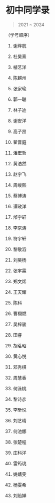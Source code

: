 # 初中同学录

> 2021 ~ 2024

（学号顺序）

01. 谢烨航

02. 杜昊熹

03. 植艺洋

04. 陈麒州

05. 张家瑜

06. 郭一聪

07. 林子迪

08. 谢安洋

09. 高子昂

10. 翟晋庭

11. 潘宏哲

12. 黄浩然

13. 赵宇飞

14. 周峻熙

15. 蔡博涛

16. 谭政洋

17. 邰宇轩

18. 李京涛

19. 符宇轩

20. 黎敬滔

21. 刘昊杨

22. 张宇霖

23. 郑文烯

24. 王天耀

25. 陈科

26. 曹栩燃

27. 吴梓骏

28. 田睿

29. 胡茗昭

30. 黄心悦

31. 邓秀棋

32. 周慧香

33. 何泳桃

34. 黎诗彦

35. 李昕悦

36. 刘艺晴

37. 何池娜

38. 张楚程

39. 庄科洋

40. 雷筠珧

41. 姚婧雯

42. 杨雯希

43. 刘贻婵


